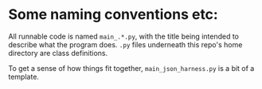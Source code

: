 # Some naming conventions etc:

All runnable code is named `main_.*.py`, with the title being intended
to describe what the program does.  `.py` files underneath this repo's
home directory are class definitions.

To get a sense of how things fit together, `main_json_harness.py`
is a bit of a template.
